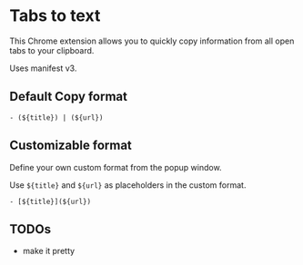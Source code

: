 # Tabs to text

This Chrome extension allows you to quickly copy information from all open tabs to your clipboard.

Uses manifest v3.

## Default Copy format

```
- (${title}) | (${url})
```

## Customizable format 

Define your own custom format from the popup window.

Use `${title}` and `${url}` as placeholders in the custom format.

```
- [${title}](${url})
```

## TODOs
- make it pretty